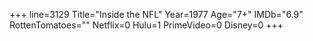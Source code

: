 +++
line=3129
Title="Inside the NFL"
Year=1977
Age="7+"
IMDb="6.9"
RottenTomatoes=""
Netflix=0
Hulu=1
PrimeVideo=0
Disney=0
+++

